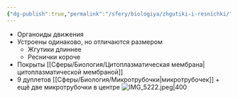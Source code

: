 ```yaml
---
{"dg-publish":true,"permalink":"/sfery/biologiya/zhgutiki-i-resnichki/","tags":["Общаябиология"]}
---
```


- Органоиды движения
- Устроены одинаково, но отличаются размером
	- Жгутики длиннее
	- Реснички короче
- Покрыты [[Сферы/Биология/Цитоплазматическая мембрана\|цитоплазматической мембраной]]
- 9 дуплетов [[Сферы/Биология/Микротрубочки\|микротрубочек]] + ещё две микротрубочки в центре
![IMG_5222.jpeg|400](/img/user/%D0%90%D1%80%D1%85%D0%B8%D0%B2/%D0%9A%D1%8D%D1%88/IMG_5222.jpeg)